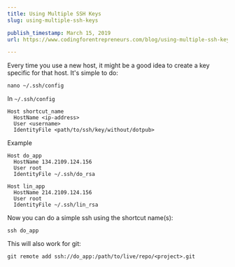 ```yaml
---
title: Using Multiple SSH Keys
slug: using-multiple-ssh-keys

publish_timestamp: March 15, 2019
url: https://www.codingforentrepreneurs.com/blog/using-multiple-ssh-keys/

---
```



Every time you use a new host, it might be a good idea to create a key specific for that host. It's simple to do:

```
nano ~/.ssh/config
``` 

In `~/.ssh/config`
```
Host shortcut_name
  HostName <ip-address>
  User <username>
  IdentityFile <path/to/ssh/key/without/dotpub>
```


Example
```
Host do_app
  HostName 134.2109.124.156
  User root
  IdentityFile ~/.ssh/do_rsa

Host lin_app
  HostName 214.2109.124.156
  User root
  IdentityFile ~/.ssh/lin_rsa
```

Now you can do a simple ssh using the shortcut name(s):
```
ssh do_app
```

This will also work for git:

```
git remote add ssh://do_app:/path/to/live/repo/<project>.git
```
